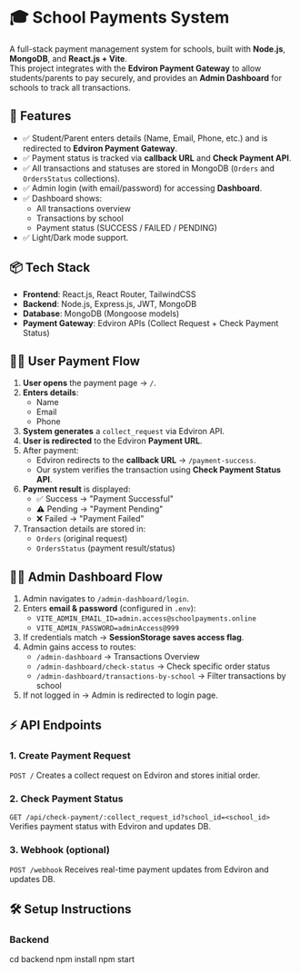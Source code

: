 # 🎓 School Payments System

A full-stack payment management system for schools, built with **Node.js**, **MongoDB**, and **React.js + Vite**.  
This project integrates with the **Edviron Payment Gateway** to allow students/parents to pay securely, and provides an **Admin Dashboard** for schools to track all transactions.

## 🚀 Features
- ✅ Student/Parent enters details (Name, Email, Phone, etc.) and is redirected to **Edviron Payment Gateway**.
- ✅ Payment status is tracked via **callback URL** and **Check Payment API**.
- ✅ All transactions and statuses are stored in MongoDB (`Orders` and `OrdersStatus` collections).
- ✅ Admin login (with email/password) for accessing **Dashboard**.
- ✅ Dashboard shows:
  - All transactions overview
  - Transactions by school
  - Payment status (SUCCESS / FAILED / PENDING)
- ✅ Light/Dark mode support.

## 📦 Tech Stack
- **Frontend**: React.js, React Router, TailwindCSS  
- **Backend**: Node.js, Express.js, JWT, MongoDB  
- **Database**: MongoDB (Mongoose models)  
- **Payment Gateway**: Edviron APIs (Collect Request + Check Payment Status)

## 🧑‍🎓 User Payment Flow
1. **User opens** the payment page → `/`.
2. **Enters details**:
   - Name  
   - Email  
   - Phone  
3. **System generates** a `collect_request` via Edviron API.
4. **User is redirected** to the Edviron **Payment URL**.
5. After payment:
   - Edviron redirects to the **callback URL** → `/payment-success`.
   - Our system verifies the transaction using **Check Payment Status API**.
6. **Payment result** is displayed:
   - ✅ Success → "Payment Successful"
   - ⚠️ Pending → "Payment Pending"
   - ❌ Failed → "Payment Failed"
7. Transaction details are stored in:
   - `Orders` (original request)
   - `OrdersStatus` (payment result/status)

## 👨‍💻 Admin Dashboard Flow
1. Admin navigates to `/admin-dashboard/login`.
2. Enters **email & password** (configured in `.env`):
   - `VITE_ADMIN_EMAIL_ID=admin.access@schoolpayments.online`
   - `VITE_ADMIN_PASSWORD=adminAccess@999`
3. If credentials match → **SessionStorage saves access flag**.
4. Admin gains access to routes:
   - `/admin-dashboard` → Transactions Overview
   - `/admin-dashboard/check-status` → Check specific order status
   - `/admin-dashboard/transactions-by-school` → Filter transactions by school
5. If not logged in → Admin is redirected to login page.

## ⚡ API Endpoints
### 1. Create Payment Request
`POST /`
Creates a collect request on Edviron and stores initial order.
### 2. Check Payment Status
`GET /api/check-payment/:collect_request_id?school_id=<school_id>`
Verifies payment status with Edviron and updates DB.

### 3. Webhook (optional)
`POST /webhook`
Receives real-time payment updates from Edviron and updates DB.

## 🛠️ Setup Instructions

### Backend
cd backend
npm install
npm start
